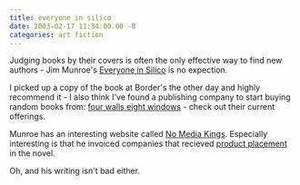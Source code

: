 ```yaml
---
title: everyone in silico
date: 2003-02-17 11:34:00.00 -8
categories: art fiction
---
```

Judging books by their covers is often the only effective way to find new authors - Jim Munroe's [Everyone in Silico](http://4w8w.com/bookmunroe2.html) is no expection.

I picked up a copy of the book at Border's the other day and highly recommend it - I also think I've found a publishing company to start buying random books from: [four walls eight windows](http://www.4w8w.com) - check out their current offerings.

Munroe has an interesting website called [No Media Kings](http://www.nomediakings.com/). Especially interesting is that he invoiced companies that recieved [product placement](http://www.nomediakings.org/letter1.htm) in the novel.

Oh, and his writing isn't bad either.